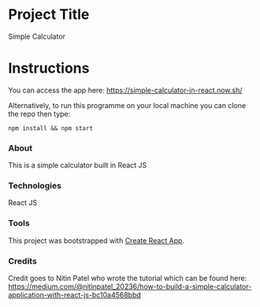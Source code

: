 # Project Title
Simple Calculator

# Instructions
You can access the app here: https://simple-calculator-in-react.now.sh/

Alternatively, to run this programme on your local machine you can clone the repo then type:

`npm install && npm start`

### About
This is a simple calculator built in React JS

### Technologies 
React JS

### Tools
This project was bootstrapped with [Create React App](https://github.com/facebook/create-react-app).

### Credits 
Credit goes to Nitin Patel who wrote the tutorial which can be found here: https://medium.com/@nitinpatel_20236/how-to-build-a-simple-calculator-application-with-react-js-bc10a4568bbd



